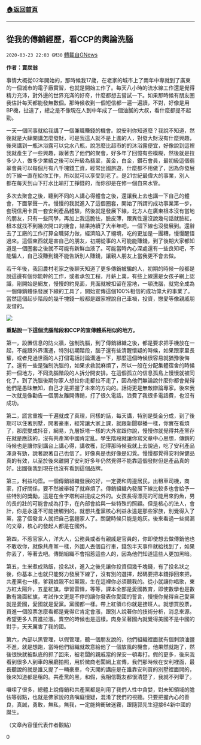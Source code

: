 ###  [:house:返回首頁](https://github.com/ourhimalayas/txt)
---

## 從我的傳銷經歷，看CCP的輿論洗腦
`2020-03-23 22:03 GM30` [轉載自GNews](https://gnews.org/zh-hant/149029/)

**作者：賣炭翁**

事情大概從02年開始的，那時候我17歲，在老家的城市上了兩年中專就到了廣東的一個城市的電子廠實習，也就是開始工作了。每天八小時的流水線工作還是覺得精力充沛，對外邊的世界充滿的好奇，什麼都想去嘗試一下。如果那時候有朋友圈我估計每天都能發無數個。那時候收到一個短信都一遍一遍讀，不對，好像是用BP機，扯遠了，總之是不像現在人到中年成了一個油膩的大叔，看什麼都提不起勁。

一天一個同事就給我講了一個兼職賺錢的機會。說安利你知道麼？我說不知道，然後就是大肆開講怎麼發財，可是我這人就不是上進的人，對發大財沒有什麼興趣，後來講到一瓶沐浴露可以兌水八瓶，說怎麼比超市的的沐浴露便宜，好像說到這裡我就產生了一些興趣，跟著去了他們的聚會，好多年了回憶有些模糊，然後就是拉多少人，做多少業績之後可以升級為翡翠，黃金，白金，鑽石會員，最初級這個翡翠會員可以每個月有八千塊錢工資，經常出國旅遊，什麼都不用做了，因為你發展的下線一直在給你工作，所以就可以享受到老了。是21世紀最偉大的事業，別人都在每天到山下打水比喻打工掙錢的，而你卻是在修一個自來水管。

多次去聚會之後，聽到不同的人講心得體會之後，還讓我上去也講一下自己的體會，下面掌聲一片。慢慢的我就進入了這個圈套，開始了所謂的成功事業第一步，套現信用卡買一套安利產品體驗，然後就是發展下線，北方人在廣東根本沒有當地的朋友，只有一些同學，再加上我這膽怯，臉皮薄，跟異性還沒說幾句話就臉紅，根本就找不到幾次開口的機會，結果持續了大半年吧，一個下線也沒發展到。還辭去了工廠的工作打算全職努力做，經濟陷入了絕境，吃的更加是一團糟，慢慢醒悟過來。這個東西就是害自己的朋友，初期從事的人可能能賺錢，到了後期大家都知道是一個圈套之後就不可能有新鮮血液了。可能當時內心深處還有一些良知吧，不能騙人，自己沒賺到錢不能告訴別人賺錢，讓親人朋友上當我更不會去做。

若干年後，我回農村老家之後聊天知道了更多傳銷被騙的人，初期的時候一般都是說這邊有個你能幹的工作，或者承包工程，月薪上萬，有些上線還是女孩子網上認識，剛開始是網友，慢慢的約見面，見面就被扣留在當地，一頓洗腦，就完全成為一個傳銷體係發展下線的工具了，開始宣傳這個100%相信的成功偉大的事業了。當然這個起步階段的幾千塊錢一般都是跟家裡說自己車禍，投資，戀愛等像親戚朋友借的。

![](https://s3-ap-northeast-1.amazonaws.com/news.guo.offload.media/wp-content/uploads/2020/03/22194905/image0-213.jpg)

**重點說一下這個洗腦階段和CCP的宣傳體系相似的地方。**

第一，設置信息的防火牆，強制洗腦，到了傳銷組織之後，都是要求把手機放在一起，不能跟外界溝通，特別初期階段，腦子還有些清醒懷疑的時候，如果跟家里長輩，或者見過世面的人打個電話討論溝通一下，那麼這個時候很容易就猶豫後悔了。還有一些是強制洗腦的，如果求救就麻煩了，所以一般在分配集體宿舍的時候把一個地方，不同洗腦階段的人拆分開安排。在這個孤立的信息孤島上慢慢就被同化了。到了洗腦後期你家人想拉你走都拉不走了，因為他們無論說什麼你都會覺得他們是愚昧無知，自己才是把握了未來的方向的。話術更是無敵辯論專家。後來我一次就是像勸告一個朋友離開傳銷，打了很久電話，浪費了我很多電話費，也沒有成功。

第二，謊言重複一千遍就成了真理，同樣的話，每天講，特別是獎金分成，到了後期可以住著別墅，開著豪車，經常讓大家上課，就跟新聞聯播一樣，你實在看煩了，那麼變成抖音，網易，九層妖塔一樣的大外宣跟你說，慢慢你就覺得共產黨存在就是應該的，沒有共產黨中國肯定亂。學生階段就讓你寫文章中心思想，傳銷的時候也是讓你到講台上講心得，講收穫，記得那時候我就上去說過，吃了安利產品渾身有勁，說著說著自己也信了。好像真是也好像是幻覺。慢慢都覺得安利保健品真的有效，以至於後來離開了安利好多年仍然覺得不能靠這個發財但是產品真的好。出國後我到現在也沒有看到這個品牌。

第三，利益均霑。一個傳銷組織發展的好，一定要和周邊居民，出租車司機，商家，打好關係，要不然被舉報了就麻煩了。傳銷組織內發展下線比較多也會給予一些特別的獎勵，這是在金字塔利益提成之外的。女孩長得漂亮的可能用來釣魚，男的長的壯的可能會成為打手，在內部會給與一些特殊的照顧。但是核心的法人，會計，你是永遠不可能接觸到的。就想共產黨核心利益永遠是那些家族，別覺得入了黨，當了個發言人就把自己當趙家人了。關鍵時候只能是炮灰。後來看過一些揭漏的文章，核心的發起人都是在國外。

第四，不惹官家人，洋大人，公務員或者有親戚是官員的，你即使想去做傳銷他也不敢收你，就像共產黨一樣，外國人丟個自行車，錢包半天事件就給找到了，如果你丟了，等著去吧。傳銷組織不會招惹這些人的，因為他們知道這些人更加黑暗。

第五，生米煮成熟飯，投名狀，進入之後先讓你投資個幾千塊錢，有了投名狀之後，你基本上也就只能努力發展下線了，沒有別的選擇，起碼要把本錢掙回來把，共產黨也一樣，爹親娘親不如黨親，生在這裡你必須聽我的。從小就讓你唱歌，東方紅太陽升，五星紅旗，學習雷鋒，等等，課本全部是愛國教育，即使數學也是數數有幾面紅旗，考試作文更是不停的讓你發表你愛國的誓言，慢慢你覺得自己愛黨就是愛國，愛國就是愛黨。黨國都一樣。帶上紅領巾你就是接班人。就想買股票，買進一個股票怎麼看都是覺得它肯定會漲，跟別人說著你的技術分析，消息來源。希望更多人買進拉漲。賣空的時候也是這樣。肉身呆著國內就覺得美國不是中國的對手，天天厲害了我的國。

第六，內部以黑管理，以假管理，聽一個朋友說的，他們組織裡面就有個刺頭油鹽不進，就是想跑，當時他們組織就故意給他了一個放風的機會，他果然就跑了，然後很快就被臥底的抓了回來，被老闆的親戚當的保安一頓毒打。假的更多，後來我看到很多人到車的展廳拍照，用於微商老闆網上宣傳，我們那時候在安利裡面，最長聽說的就是誰又提了一輛豪車，今天開的講座是在誰靠安利買的別墅裡面開的，後來知道都是租的。共產黨的黑，和假，我相信戰友都很清楚了，我就不列舉了。

囉嗦了很多，總體上說傳銷和共產黨都是利用了我們人性中貪婪，對未知領域的膽怯等弱點，也就是佛家說的貪嗔癡慢疑，混淆了我們的視聽。只要把握內心的善良，真誠，勇敢，無私，無我，一定能夠衝破迷霧，跟隨郭先生迎接64新中國的誕生。

（文章內容僅代表作者觀點）

0
